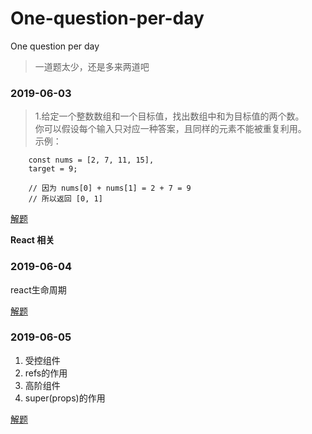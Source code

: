 # One-question-per-day
One question per day

> 一道题太少，还是多来两道吧

### 2019-06-03
> 1.给定一个整数数组和一个目标值，找出数组中和为目标值的两个数。   
>你可以假设每个输入只对应一种答案，且同样的元素不能被重复利用。   
>示例：   
```
    const nums = [2, 7, 11, 15], 
    target = 9;

    // 因为 nums[0] + nums[1] = 2 + 7 = 9
    // 所以返回 [0, 1]
```
[解题](https://github.com/hanfengmi/One-question-per-day/issues/1)


**React 相关**   

### 2019-06-04

react生命周期   

[解题](https://github.com/hanfengmi/One-question-per-day/issues/2)

### 2019-06-05

1. 受控组件
2. refs的作用
3. 高阶组件
4. super(props)的作用

[解题](https://github.com/hanfengmi/One-question-per-day/issues/3)





